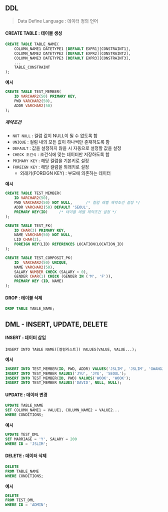 ## DDL

> Data Define Language : 데이터 정의 언어

#### CREATE TABLE : 테이블 생성

```sql
CREATE TABLE TABLE_NAME(
    COLUMN_NAME1 DATETYPE1 [DEFAULT EXPR1][CONSTRAINT1],
    COLUMN_NAME2 DATETYPE2 [DEFAULT EXPR2][CONSTRAINT2],
    COLUMN_NAME3 DATETYPE3 [DEFAULT EXPR3][CONSTRAINT3],
    ...
    TABLE_CONSTRAINT
);
```

**예시**

```sql
CREATE TABLE TEST_MEMBER(
    ID VARCHAR2(50) PRIMARY KEY,
    PWD VARCHAR2(50),
    ADDR VARCHAR2(50)
);
```

##### 제약조건

- `NOT NULL` : 컬럼 값이 NULL이 될 수 없도록 함
- `UNIQUE` : 컬럼 내의 모든 값이 하나씩만 존재하도록 함
- `DEFAULT` : 값을 설정하지 않을 시 자동으로 설정할 값을 설정
- `CHECK 조건식` : 조건식에 맞는 데이터만 저장하도록 함 
- `PRIMARY KEY` : 해당 컬럼을 기본키로 설정
- `FOREIGN KEY` : 해당 컬럼을 외래키로 설정
  - 외래키(FOREIGN KEY) : 부모에 의존하는 데이터

**예시**

```sql
CREATE TABLE TEST_MEMBER(
    ID VARCHAR2(50),
    PWD VARCHAR2(50) NOT NULL,		/* 컬럼 레벨 제약조건 설정 */ 
    ADDR VARCHAR2(50) DEFAULT 'SEOUL',
    PRIMARY KEY(ID)		/* 테이블 레벨 제약조건 설정 */ 
);
```

```sql
CREATE TABLE TEST_FK(
    ID CHAR(3) PRIMARY KEY,
    NAME VARCHAR(50) NOT NULL,
    LID CHAR(2),
    FOREIGN KEY(LID) REFERENCES LOCATION(LOCATION_ID)
);
```

```sql
CREATE TABLE TEST_COMPOSIT_PK(
    ID  VARCHAR2(50) UNIQUE,
    NAME VARCHAR2(50),
    SALARY NUMBER CHECK (SALARY > 0),
    GENDER CHAR(1) CHECK (GENDER IN ('M', 'F')),
    PRIMARY KEY (ID, NAME)
); 
```

#### DROP : 테이블 삭제

```sql
DROP TABLE TABLE_NAME;
```



## DML - INSERT, UPDATE, DELETE

#### INSERT : 데이터 삽입

`INSERT INTO TABLE NAME([컬럼리스트]) VALUES(VALUE, VALUE...);`

**예시**

```sql
INSERT INTO TEST_MEMBER(ID, PWD, ADDR) VALUES('JSLIM', 'JSLIM', 'GWANGJU');
INSERT INTO TEST_MEMBER VALUES('JYU', 'JYU', 'SEOUL');
INSERT INTO TEST_MEMBER(ID, PWD) VALUES('WOOK', 'WOOK');
INSERT INTO TEST_MEMBER VALUES('DAVID', NULL, NULL);
```

#### UPDATE : 데이터 변경

```SQL
UPDATE TABLE_NAME
SET COLUMN_NAME1 = VALUE1, COLUMN_NAME2 = VALUE2...
WHERE CONDITIONS;
```

**예시**

```sql
UPDATE TEST_DML
SET MARRIAGE = 'Y', SALARY = 200
WHERE ID = 'JSLIM';
```

#### DELETE : 데이터 삭제

```sql
DELETE
FROM TABLE_NAME
WHERE CONDITIONS;
```

**예시**

```sql
DELETE
FROM TEST_DML
WHERE ID = 'ADMIN';
```

